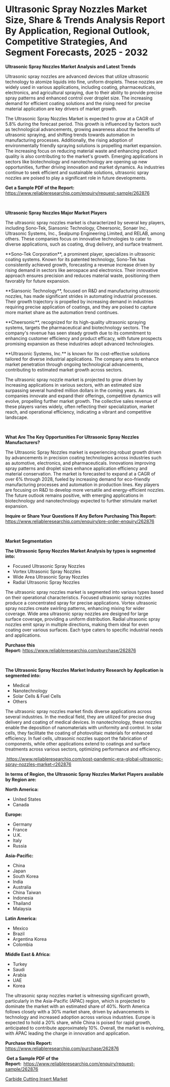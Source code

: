 <p><h1>Ultrasonic Spray Nozzles Market Size, Share & Trends Analysis Report By Application, Regional Outlook, Competitive Strategies, And Segment Forecasts, 2025 - 2032</h1></p><p><strong>Ultrasonic Spray Nozzles Market Analysis and Latest Trends</strong></p>
<p><p>Ultrasonic spray nozzles are advanced devices that utilize ultrasonic technology to atomize liquids into fine, uniform droplets. These nozzles are widely used in various applications, including coating, pharmaceuticals, electronics, and agricultural spraying, due to their ability to provide precise spray patterns and enhanced control over droplet size. The increasing demand for efficient coating solutions and the rising need for precise material application are key drivers of market growth.</p><p>The Ultrasonic Spray Nozzles Market is expected to grow at a CAGR of 5.8% during the forecast period. This growth is influenced by factors such as technological advancements, growing awareness about the benefits of ultrasonic spraying, and shifting trends towards automation in manufacturing processes. Additionally, the rising adoption of environmentally friendly spraying solutions is propelling market expansion. The increasing focus on reducing material waste and enhancing product quality is also contributing to the market's growth. Emerging applications in sectors like biotechnology and nanotechnology are opening up new opportunities, further driving innovation and market dynamics. As industries continue to seek efficient and sustainable solutions, ultrasonic spray nozzles are poised to play a significant role in future developments.</p></p>
<p><strong>Get a Sample PDF of the Report:&nbsp;</strong> <a href="https://www.reliableresearchiq.com/enquiry/request-sample/262876?utm_campaign=3136&utm_medium=2&utm_source=Github&utm_content=ia&utm_term=11042025&utm_id=ultrasonic-spray-nozzles">https://www.reliableresearchiq.com/enquiry/request-sample/262876</a></p>
<p>&nbsp;</p>
<p><strong>Ultrasonic Spray Nozzles Major Market Players</strong></p>
<p><p>The ultrasonic spray nozzles market is characterized by several key players, including Sono-Tek, Siansonic Technology, Cheersonic, Sonaer Inc., Ultrasonic Systems, Inc., Sealpump Engineering Limited, and RELAB, among others. These companies focus on innovative technologies to cater to diverse applications, such as coating, drug delivery, and surface treatment.</p><p>**Sono-Tek Corporation**, a prominent player, specializes in ultrasonic coating systems. Known for its patented technology, Sono-Tek has consistently achieved growth, forecasting a revenue increase driven by rising demand in sectors like aerospace and electronics. Their innovative approach ensures precision and reduces material waste, positioning them favorably for future expansion.</p><p>**Siansonic Technology**, focused on R&D and manufacturing ultrasonic nozzles, has made significant strides in automating industrial processes. Their growth trajectory is propelled by increasing demand in industries requiring precise application of coatings, and they are poised to capture more market share as the automation trend continues.</p><p>**Cheersonic**, recognized for its high-quality ultrasonic spraying systems, targets the pharmaceutical and biotechnology sectors. The company's revenue has seen steady growth due to its commitment to enhancing customer efficiency and product efficacy, with future prospects promising expansion as these industries adopt advanced technologies.</p><p>**Ultrasonic Systems, Inc.** is known for its cost-effective solutions tailored for diverse industrial applications. The company aims to enhance market penetration through ongoing technological advancements, contributing to estimated market growth across sectors.</p><p>The ultrasonic spray nozzle market is projected to grow driven by increasing applications in various sectors, with an estimated size surpassing several hundred million dollars in the coming years. As companies innovate and expand their offerings, competitive dynamics will evolve, propelling further market growth. The collective sales revenue of these players varies widely, often reflecting their specialization, market reach, and operational efficiency, indicating a vibrant and competitive landscape.</p></p>
<p>&nbsp;</p>
<p><strong>What Are The Key Opportunities For Ultrasonic Spray Nozzles Manufacturers?</strong></p>
<p><p>The Ultrasonic Spray Nozzles market is experiencing robust growth driven by advancements in precision coating technologies across industries such as automotive, electronics, and pharmaceuticals. Innovations improving spray patterns and droplet sizes enhance application efficiency and material conservation. The market is forecasted to expand at a CAGR of over 6% through 2028, fueled by increasing demand for eco-friendly manufacturing processes and automation in production lines. Key players are focusing on R&D to develop more versatile and energy-efficient nozzles. The future outlook remains positive, with emerging applications in biotechnology and nanotechnology expected to further stimulate market expansion.</p></p>
<p><strong>Inquire or Share Your Questions If Any Before Purchasing This Report:</strong> <a href="https://www.reliableresearchiq.com/enquiry/pre-order-enquiry/262876?utm_campaign=3136&utm_medium=2&utm_source=Github&utm_content=ia&utm_term=11042025&utm_id=ultrasonic-spray-nozzles">https://www.reliableresearchiq.com/enquiry/pre-order-enquiry/262876</a></p>
<p>&nbsp;</p>
<p><strong>Market Segmentation</strong></p>
<p><strong>The Ultrasonic Spray Nozzles Market Analysis by types is segmented into:</strong></p>
<p><ul><li>Focused Ultrasonic Spray Nozzles</li><li>Vortex Ultrasonic Spray Nozzles</li><li>Wide Area Ultrasonic Spray Nozzles</li><li>Radial Ultrasonic Spray Nozzles</li></ul></p>
<p><p>The ultrasonic spray nozzles market is segmented into various types based on their operational characteristics. Focused ultrasonic spray nozzles produce a concentrated spray for precise applications. Vortex ultrasonic spray nozzles create swirling patterns, enhancing mixing for wider coverage. Wide area ultrasonic spray nozzles are designed for large surface coverage, providing a uniform distribution. Radial ultrasonic spray nozzles emit spray in multiple directions, making them ideal for even coating over various surfaces. Each type caters to specific industrial needs and applications.</p></p>
<p><strong>Purchase this Report:&nbsp;</strong><a href="https://www.reliableresearchiq.com/purchase/262876?utm_campaign=3136&utm_medium=2&utm_source=Github&utm_content=ia&utm_term=11042025&utm_id=ultrasonic-spray-nozzles">https://www.reliableresearchiq.com/purchase/262876</a></p>
<p>&nbsp;</p>
<p><strong>The Ultrasonic Spray Nozzles Market Industry Research by Application is segmented into:</strong></p>
<p><ul><li>Medical</li><li>Nanotechnology</li><li>Solar Cells & Fuel Cells</li><li>Others</li></ul></p>
<p><p>The ultrasonic spray nozzles market finds diverse applications across several industries. In the medical field, they are utilized for precise drug delivery and coating of medical devices. In nanotechnology, these nozzles enable the deposition of nanomaterials with uniformity and control. In solar cells, they facilitate the coating of photovoltaic materials for enhanced efficiency. In fuel cells, ultrasonic nozzles support the fabrication of components, while other applications extend to coatings and surface treatments across various sectors, optimizing performance and efficiency.</p></p>
<p><a href="https://www.reliableresearchiq.com/post-pandemic-era-global-ultrasonic-spray-nozzles-market-r262876?utm_campaign=3136&utm_medium=2&utm_source=Github&utm_content=ia&utm_term=11042025&utm_id=ultrasonic-spray-nozzles">&nbsp;https://www.reliableresearchiq.com/post-pandemic-era-global-ultrasonic-spray-nozzles-market-r262876</a></p>
<p><strong>In terms of Region, the Ultrasonic Spray Nozzles Market Players available by Region are:</strong></p>
<p>
    <p> <strong> North America: </strong>
        <ul>
            <li>United States</li>
            <li>Canada</li>
        </ul>
        </p> 
    <p> <strong> Europe: </strong>
        <ul>
            <li>Germany</li>
            <li>France</li>
            <li>U.K.</li>
            <li>Italy</li>
            <li>Russia</li>
        </ul>
        </p> 
    <p> <strong> Asia-Pacific: </strong>
        <ul>
            <li>China</li>
            <li>Japan</li>
            <li>South Korea</li>
            <li>India</li>
            <li>Australia</li>
            <li>China Taiwan</li>
            <li>Indonesia</li>
            <li>Thailand</li>
            <li>Malaysia</li>
        </ul>
        </p> 
    <p> <strong> Latin America: </strong>
        <ul>
            <li>Mexico</li>
            <li>Brazil</li>
            <li>Argentina Korea</li>
            <li>Colombia</li>
        </ul>
        </p> 
    <p> <strong> Middle East & Africa: </strong>
        <ul>
            <li>Turkey</li>
            <li>Saudi</li>
            <li>Arabia</li>
            <li>UAE</li>
            <li>Korea</li>
        </ul>
    </p>
    </p>
<p><p>The ultrasonic spray nozzles market is witnessing significant growth, particularly in the Asia-Pacific (APAC) region, which is projected to dominate the market with an estimated share of 40%. North America follows closely with a 30% market share, driven by advancements in technology and increased adoption across various industries. Europe is expected to hold a 20% share, while China is poised for rapid growth, anticipated to contribute approximately 10%. Overall, the market is evolving, with APAC leading the charge in innovation and application.</p></p>
<p><strong>Purchase this Report: </strong><a href="https://www.reliableresearchiq.com/purchase/262876?utm_campaign=3136&utm_medium=2&utm_source=Github&utm_content=ia&utm_term=11042025&utm_id=ultrasonic-spray-nozzles">https://www.reliableresearchiq.com/purchase/262876</a></p>
<p>&nbsp;<strong>Get a Sample PDF of the Report:&nbsp;&nbsp;</strong><a href="https://www.reliableresearchiq.com/enquiry/request-sample/262876?utm_campaign=3136&utm_medium=2&utm_source=Github&utm_content=ia&utm_term=11042025&utm_id=ultrasonic-spray-nozzles">https://www.reliableresearchiq.com/enquiry/request-sample/262876</a></p>
<p><strong></strong></p>
<p><p><a href="https://github.com/naulasulakr0/Market-Research-Report-List-1/blob/main/carbide-cutting-insert-market.md?utm_campaign=3136&utm_medium=2&utm_source=Github&utm_content=ia&utm_term=11042025&utm_id=ultrasonic-spray-nozzles">Carbide Cutting Insert Market</a></p></p>